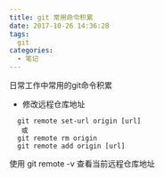 ```yaml
---
title: git 常用命令积累
date: 2017-10-26 14:36:28
tags:
  git
categories: 
  - 笔记
---
```


日常工作中常用的git命令积累

- 修改远程仓库地址
```
  git remote set-url origin [url]
   或
  git remote rm origin
  git remote add origin [url]
```
  使用 git remote -v 查看当前远程仓库地址

<!-- more -->



